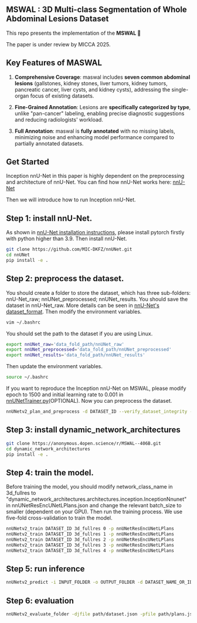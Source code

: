 ##  MSWAL : 3D Multi-class Segmentation of Whole Abdominal Lesions Dataset

This repo presents the implementation of the **MSWAL 🩻** 

The paper is under review by MICCA 2025.

## Key Features of MASWAL

1. **Comprehensive Coverage**: maswal includes **seven common abdominal lesions** (gallstones, kidney stones, liver tumors, kidney tumors, pancreatic cancer, liver cysts, and kidney cysts), addressing the single-organ focus of existing datasets.  

2. **Fine-Grained Annotation**: Lesions are **specifically categorized by type**, unlike "pan-cancer" labeling, enabling precise diagnostic suggestions and reducing radiologists' workload.  

3. **Full Annotation**: maswal is **fully annotated** with no missing labels, minimizing noise and enhancing model performance compared to partially annotated datasets.


## Get Started
Inception nnU-Net in this paper is highly dependent on the preprocessing and architecture of nnU-Net. You can find how nnU-Net works here: [nnU-Net](https://github.com/MIC-DKFZ/nnUNet)

Then we will introduce how to run Inception nnU-Net.

## Step 1: install nnU-Net.
As shown in [nnU-Net installation instructions](https://github.com/MIC-DKFZ/nnUNet/blob/master/documentation/installation_instructions.md), please install pytorch firstly with python higher than 3.9. Then install nnU-Net.
```bash
git clone https://github.com/MIC-DKFZ/nnUNet.git
cd nnUNet
pip install -e .
```

## Step 2: preprocess the dataset.
You should create a folder to store the dataset, which has three sub-folders: nnU-Net_raw; nnUNet_preprocessed; nnUNet_results. You should save the dataset in nnU-Net_raw. More details can be seen in [nnU-Net's dataset_format](https://github.com/MIC-DKFZ/nnUNet/blob/master/documentation/dataset_format.md). Then modify the environment variables.
```bash
vim ~/.bashrc
```
You should set the path to the dataset if you are using Linux.
```bash
export nnUNet_raw='data_fold_path/nnUNet_raw'
export nnUNet_preprocessed='data_fold_path/nnUNet_preprocessed'
export nnUNet_results='data_fold_path/nnUNet_results'
```
Then update the environment variables.
```bash
source ~/.bashrc
```
If you want to reproduce the Inception nnU-Net on MSWAL, please modify epoch to 1500 and initial learning rate to 0.001 in [nnUNetTrainer.py](https://github.com/MIC-DKFZ/nnUNet/blob/master/nnunetv2/training/nnUNetTrainer/nnUNetTrainer.py)(OPTIONAL).
Now you can preprocess the dataset.
```bash
nnUNetv2_plan_and_preprocess -d DATASET_ID --verify_dataset_integrity -c 3d_fullres -p nnUNetResEncUNetLPlans
```
## Step 3: install dynamic_network_architectures
```bash
git clone https://anonymous.4open.science/r/MSWAL--406B.git
cd dynamic_network_architectures
pip install -e .
```

## Step 4: train the model.
Before training the model, you should modify network_class_name in 3d_fullres to "dynamic_network_architectures.architectures.inception.InceptionNnunet" in nnUNetResEncUNetLPlans.json and change the relevant batch_size to smaller (dependent on your GPU). Then run the training process. We use  five-fold cross-validation to train the model.
```bash
nnUNetv2_train DATASET_ID 3d_fullres 0 -p nnUNetResEncUNetLPlans
nnUNetv2_train DATASET_ID 3d_fullres 1 -p nnUNetResEncUNetLPlans
nnUNetv2_train DATASET_ID 3d_fullres 2 -p nnUNetResEncUNetLPlans
nnUNetv2_train DATASET_ID 3d_fullres 3 -p nnUNetResEncUNetLPlans
nnUNetv2_train DATASET_ID 3d_fullres 4 -p nnUNetResEncUNetLPlans
```
## Step 5: run inference
```bash
nnUNetv2_predict -i INPUT_FOLDER -o OUTPUT_FOLDER -d DATASET_NAME_OR_ID -c 3d_fullres -f 0 1 2 3 4 -p nnUNetResEncUNetLPlans
```
## Step 6: evaluation
```bash
nnUNetv2_evaluate_folder -djfile path/dataset.json -pfile path/plans.json path/labelsTs path/infersTs
```











